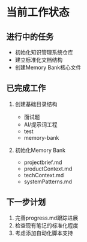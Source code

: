 # 当前工作状态

## 进行中的任务
- 初始化知识管理系统仓库
- 建立标准化文档结构
- 创建Memory Bank核心文件

## 已完成工作
1. 创建基础目录结构
   - 面试题
   - AI/提示词工程 
   - test
   - memory-bank

2. 初始化Memory Bank
   - projectbrief.md
   - productContext.md
   - techContext.md
   - systemPatterns.md

## 下一步计划
1. 完善progress.md跟踪进展
2. 检查现有笔记的标准化程度
3. 考虑添加自动化脚本支持
